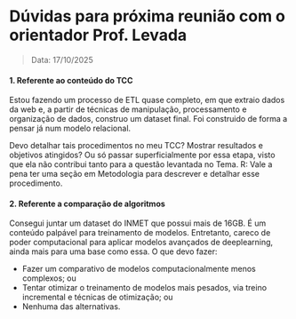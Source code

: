 # Dúvidas para próxima reunião com o orientador Prof. Levada
> Data: 17/10/2025

#### 1. Referente ao conteúdo do TCC
Estou fazendo um processo de ETL quase completo, em que extraio dados da web e, a partir de técnicas de manipulação, processamento e organização de dados, construo um dataset final. Foi construido de forma a pensar já num modelo relacional.

Devo detalhar tais procedimentos no meu TCC? Mostrar resultados e objetivos atingidos? Ou só passar superficialmente por essa etapa, visto que ela não contribui tanto para a questão levantada no Tema.
R: Vale a pena ter uma seção em Metodologia para descrever e detalhar esse procedimento.

#### 2. Referente a comparação de algoritmos
Consegui juntar um dataset do INMET que possui mais de 16GB. É um conteúdo palpável para treinamento de modelos. Entretanto, careco de poder computacional para aplicar modelos avançados de deeplearning, ainda mais para uma base como essa. 
O que devo fazer: 
- Fazer um comparativo de modelos computacionalmente menos complexos; ou
- Tentar otimizar o treinamento de modelos mais pesados, via treino incremental e técnicas de otimização; ou
- Nenhuma das alternativas.


